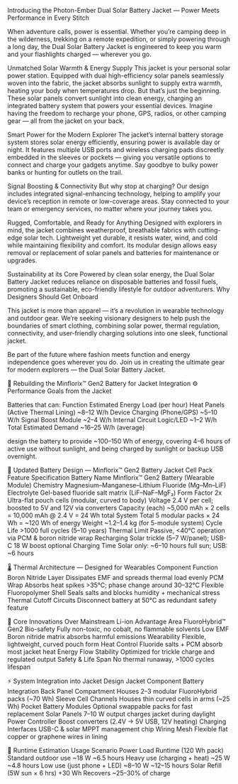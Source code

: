 Introducing the Photon-Ember Dual Solar Battery Jacket — Power Meets Performance in Every Stitch

When adventure calls, power is essential. Whether you’re camping deep in the wilderness, trekking on a remote expedition, 
or simply powering through a long day, the Dual Solar Battery Jacket is engineered to keep you 
warm and your flashlights charged — wherever you go.

Unmatched Solar Warmth & Energy Supply
This jacket is your personal solar power station. Equipped with dual high-efficiency solar 
panels seamlessly woven into the fabric, the jacket absorbs sunlight to supply extra warmth, heating your 
body when temperatures drop. But that’s just the beginning. These solar panels convert sunlight into clean energy, 
charging an integrated battery system that powers your essential devices. Imagine having the freedom to recharge your
phone, GPS, radios, or other camping gear — all from the jacket on your back.

Smart Power for the Modern Explorer
The jacket’s internal battery storage system stores solar energy efficiently, ensuring power is available day or night. 
It features multiple USB ports and wireless charging pads discreetly embedded in the sleeves or pockets — 
giving you versatile options to connect and charge your gadgets anytime.
Say goodbye to bulky power banks or hunting for outlets on the trail.

Signal Boosting & Connectivity
But why stop at charging? Our design includes integrated signal-enhancing technology, helping to amplify your
device’s reception in remote or low-coverage areas. Stay connected to your team or emergency services, 
no matter where your journey takes you.

Rugged, Comfortable, and Ready for Anything
Designed with explorers in mind, the jacket combines weatherproof, breathable fabrics with cutting-edge solar tech. 
Lightweight yet durable, it resists water, wind, and cold while maintaining flexibility and comfort. 
Its modular design allows easy removal or replacement of solar panels and batteries for maintenance or upgrades.

Sustainability at its Core
Powered by clean solar energy, the Dual Solar Battery Jacket reduces reliance on disposable batteries and fossil fuels,
promoting a sustainable, eco-friendly lifestyle for outdoor adventurers.
Why Designers Should Get Onboard

This jacket is more than apparel — it’s a revolution in wearable technology and outdoor gear.
We’re seeking visionary designers to help push the boundaries of smart clothing, combining solar power,
thermal regulation, connectivity, and user-friendly charging solutions into one sleek, functional jacket.

Be part of the future where fashion meets function and energy independence goes wherever you do. 
Join us in creating the ultimate gear for modern explorers — the Dual Solar Battery Jacket.

🔋 Rebuilding the Minflorix™ Gen2 Battery for Jacket Integration
⚙️ Performance Goals from the Jacket

Batteries that can:
Function	Estimated Energy Load (per hour)
Heat Panels (Active Thermal Lining)	~8–12 W/h
Device Charging (Phone/GPS)	~5–10 W/h
Signal Boost Module	~2–4 W/h
Internal Circuit Logic/LED	~1–2 W/h
Total Estimated Demand	~16–25 W/h (average)

design the battery to provide ~100–150 Wh of energy, covering 4–6 hours of active use 
without sunlight, and being charged by sunlight or backup USB overnight.

🔋 Updated Battery Design — Minflorix™ Gen2 Battery Jacket Cell Pack
Feature	Specification
Battery Name	Minflorix™ Gen2 Battery (Wearable Module)
Chemistry	Magnesium–Manganese–Lithium Fluoride (Mg–Mn–LiF)
Electrolyte	Gel-based fluoride salt matrix (LiF–NaF–MgF₂)
Form Factor	2x Ultra-flat pouch cells (modular, curved to body)
Voltage	2.4 V per cell; boosted to 5V and 12V via converters
Capacity (each)	~5,000 mAh × 2 cells = 10,000 mAh @ 2.4 V = 24 Wh total
System Total	5 modular packs × 24 Wh = ~120 Wh of energy
Weight	~1.2–1.4 kg (for 5-module system)
Cycle Life	>1000 full cycles (5–10 years)
Thermal Limit	Passive, <40°C operation via PCM & boron nitride wrap
Recharging	Solar trickle (5–7 W/panel); USB-C 18 W boost optional
Charging Time	Solar only: ~6–10 hours full sun; USB: ~6 hours

🌡 Thermal Architecture — Designed for Wearables
Component	Function
Boron Nitride Layer	Dissipates EMF and spreads thermal load evenly
PCM Wrap	Absorbs heat spikes >35°C; phase change around 30–32°C
Flexible Fluoropolymer Shell	Seals salts and blocks humidity + mechanical stress
Thermal Cutoff Circuits	Disconnect battery at 50°C as redundant safety feature

🧪 Core Innovations Over Mainstream Li-ion
Advantage Area	FluoroHybrid™ Gen2
Bio-safety	Fully non-toxic, no cobalt, no flammable solvents
Low EMF	Boron nitride matrix absorbs harmful emissions
Wearability	Flexible, lightweight, curved pouch form
Heat Control	Fluoride salts + PCM absorb most jacket heat
Energy Flow Stability	Optimized for trickle charge and regulated output
Safety & Life Span	No thermal runaway, >1000 cycles lifespan

⚡ System Integration into Jacket Design
Jacket Component	Battery Integration
Back Panel Compartment	Houses 2–3 modular FluoroHybrid packs (~70 Wh)
Sleeve Cell Channels	Houses thin curved cells in arms (~25 Wh)
Pocket Battery Modules	Optional swappable packs for fast replacement
Solar Panels	7–10 W output charges jacket during daylight
Power Controller	Boost converters (2.4V → 5V USB, 12V heating)
Charging Interfaces	USB-C & solar MPPT management chip
Wiring Mesh	Flexible flat copper or graphene wires in lining

🧮 Runtime Estimation
Usage Scenario	Power Load	Runtime (120 Wh pack)
Standard outdoor use	~18 W	~6.5 hours
Heavy use (charging + heat)	~25 W	~4.8 hours
Low use (just phone + LED)	~8–10 W	~12–15 hours
Solar Refill (5W sun × 6 hrs)	+30 Wh	Recovers ~25–30% of charge
